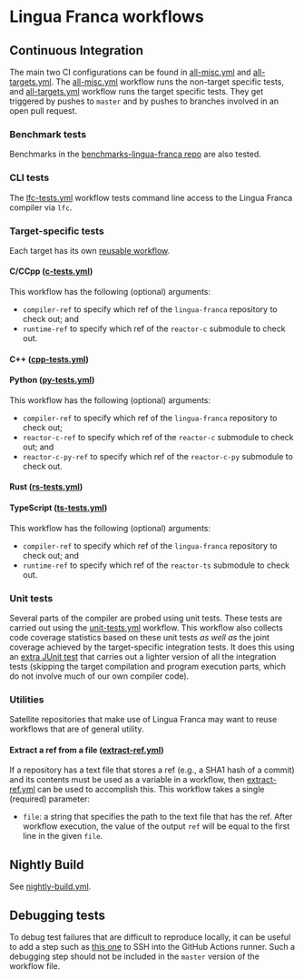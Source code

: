 # Lingua Franca workflows

## Continuous Integration
The main two CI configurations can be found in [all-misc.yml](https://github.com/lf-lang/lingua-franca/blob/master/.github/workflows/all-misc.yml) and [all-targets.yml](https://github.com/lf-lang/lingua-franca/blob/master/.github/workflows/all-targets.yml). The [all-misc.yml](https://github.com/lf-lang/lingua-franca/blob/master/.github/workflows/all-misc.yml) workflow runs the non-target specific tests, and [all-targets.yml](https://github.com/lf-lang/lingua-franca/blob/master/.github/workflows/all-targets.yml) workflow runs the target specific tests. They get triggered by pushes to `master` and by pushes to branches involved in an open pull request.

### Benchmark tests
Benchmarks in the [benchmarks-lingua-franca repo](https://github.com/lf-lang/benchmarks-lingua-franca) are also tested.

### CLI tests
The [lfc-tests.yml](https://github.com/lf-lang/lingua-franca/blob/master/.github/workflows/lfc-tests.yml) workflow tests command line access to the Lingua Franca compiler via `lfc`.
### Target-specific tests
Each target has its own [reusable workflow](https://docs.github.com/en/actions/learn-github-actions/reusing-workflows).
#### C/CCpp ([c-tests.yml](https://github.com/lf-lang/lingua-franca/blob/master/.github/workflows/c-tests.yml))
This workflow has the following (optional) arguments:
- `compiler-ref` to specify which ref of the `lingua-franca` repository to check out; and
- `runtime-ref` to specify which ref of the `reactor-c` submodule to check out.

#### C++ ([cpp-tests.yml](https://github.com/lf-lang/lingua-franca/blob/master/.github/workflows/cpp-tests.yml))

#### Python ([py-tests.yml](https://github.com/lf-lang/lingua-franca/blob/master/.github/workflows/py-tests.yml))
This workflow has the following (optional) arguments:
- `compiler-ref` to specify which ref of the `lingua-franca` repository to check out;
- `reactor-c-ref` to specify which ref of the `reactor-c` submodule to check out; and
- `reactor-c-py-ref` to specify which ref of the `reactor-c-py` submodule to check out.

#### Rust ([rs-tests.yml](https://github.com/lf-lang/lingua-franca/blob/master/.github/workflows/rs-tests.yml))

#### TypeScript ([ts-tests.yml](https://github.com/lf-lang/lingua-franca/blob/master/.github/workflows/ts-tests.yml))
This workflow has the following (optional) arguments:
- `compiler-ref` to specify which ref of the `lingua-franca` repository to check out; and
- `runtime-ref` to specify which ref of the `reactor-ts` submodule to check out.

### Unit tests
Several parts of the compiler are probed using unit tests. These tests are carried out using the [unit-tests.yml](https://github.com/lf-lang/lingua-franca/blob/master/.github/workflows/unit-tests.yml) workflow. This workflow also collects code coverage statistics based on these unit tests _as well as_ the joint coverage achieved by the target-specific integration tests. It does this using an [extra JUnit test](https://github.com/lf-lang/lingua-franca/blob/master/org.lflang.tests/src/org/lflang/tests/compiler/CodeGenCoverage.java) that carries out a lighter version of all the integration tests (skipping the target compilation and program execution parts, which do not involve much of our own compiler code).

### Utilities
Satellite repositories that make use of Lingua Franca may want to reuse workflows that are of general utility.
#### Extract a ref from a file ([extract-ref.yml](https://github.com/lf-lang/lingua-franca/blob/master/.github/workflows/extract-ref.yml))
If a repository has a text file that stores a ref (e.g., a SHA1 hash of a commit) and its contents must be used as a variable in a workflow, then [extract-ref.yml](https://github.com/lf-lang/lingua-franca/blob/master/.github/workflows/extract-ref.yml) can be used to accomplish this. This workflow takes a single (required) parameter:
 - `file`: a string that specifies the path to the text file that has the ref.
After workflow execution, the value of the output `ref` will be equal to the first line in the given `file`.
## Nightly Build
See [nightly-build.yml](https://github.com/lf-lang/lingua-franca/blob/master/.github/workflows/nightly-build.yml).

## Debugging tests

To debug test failures that are difficult to reproduce locally, it can be useful
to add a step such as [this one](https://github.com/marketplace/actions/debugging-with-ssh) to SSH into the GitHub Actions runner. Such a debugging step
should not be included in the `master` version of the workflow file.
